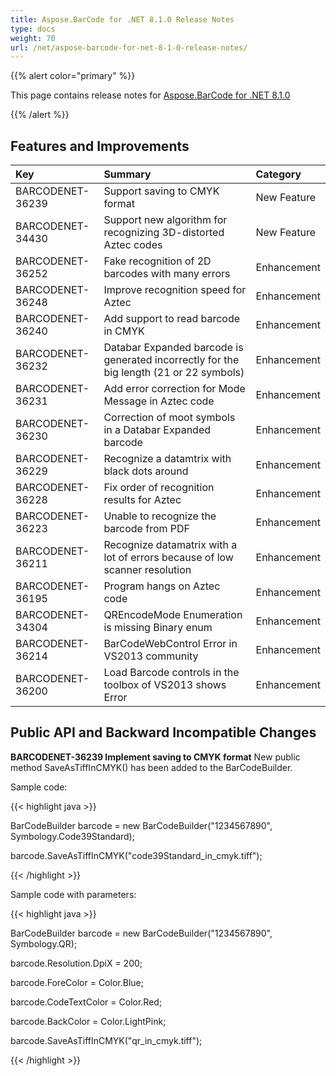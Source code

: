 ```yaml
---
title: Aspose.BarCode for .NET 8.1.0 Release Notes
type: docs
weight: 70
url: /net/aspose-barcode-for-net-8-1-0-release-notes/
---
```


{{% alert color="primary" %}} 

This page contains release notes for [Aspose.BarCode for .NET 8.1.0](http://www.aspose.com/downloads/barcode/net/new-releases/aspose.barcode-for-.net-8.1.0/)

{{% /alert %}} 
## **Features and Improvements**

|**Key** |**Summary** |**Category** |
| :- | :- | :- |
|BARCODENET-36239 |Support saving to CMYK format |New Feature |
|BARCODENET-34430 |Support new algorithm for recognizing 3D-distorted Aztec codes |New Feature |
|BARCODENET-36252 |Fake recognition of 2D barcodes with many errors |Enhancement |
|BARCODENET-36248 |Improve recognition speed for Aztec |Enhancement |
|BARCODENET-36240 |Add support to read barcode in CMYK |Enhancement |
|BARCODENET-36232 |Databar Expanded barcode is generated incorrectly for the big length (21 or 22 symbols) |Enhancement |
|BARCODENET-36231 |Add error correction for Mode Message in Aztec code |Enhancement |
|BARCODENET-36230 |Correction of moot symbols in a Databar Expanded barcode |Enhancement |
|BARCODENET-36229 |Recognize a datamtrix with black dots around |Enhancement |
|BARCODENET-36228 |Fix order of recognition results for Aztec |Enhancement |
|BARCODENET-36223 |Unable to recognize the barcode from PDF |Enhancement |
|BARCODENET-36211 |Recognize datamatrix with a lot of errors because of low scanner resolution |Enhancement |
|BARCODENET-36195 |Program hangs on Aztec code |Enhancement |
|BARCODENET-34304 |QREncodeMode Enumeration is missing Binary enum |Enhancement |
|BARCODENET-36214 |BarCodeWebControl Error in VS2013 community |Enhancement |
|BARCODENET-36200 |Load Barcode controls in the toolbox of VS2013 shows Error |Enhancement |
## **Public API and Backward Incompatible Changes**
**BARCODENET-36239 Implement saving to CMYK format**
New public method SaveAsTiffInCMYK() has been added to the BarCodeBuilder.

Sample code:

{{< highlight java >}}

 BarCodeBuilder barcode = new BarCodeBuilder("1234567890", Symbology.Code39Standard);

barcode.SaveAsTiffInCMYK("code39Standard_in_cmyk.tiff");

{{< /highlight >}}

Sample code with parameters:

{{< highlight java >}}

 BarCodeBuilder barcode = new BarCodeBuilder("1234567890", Symbology.QR);

barcode.Resolution.DpiX = 200;

barcode.ForeColor = Color.Blue;

barcode.CodeTextColor = Color.Red;

barcode.BackColor = Color.LightPink;

barcode.SaveAsTiffInCMYK("qr_in_cmyk.tiff");

{{< /highlight >}}

